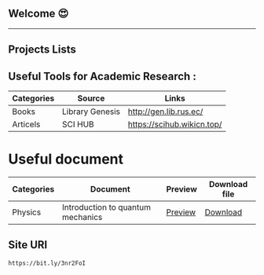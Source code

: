 ## Welcome 😍
---

## Projects Lists

## Useful Tools for Academic Research :
|Categories  | Source|Links| 
|--|--|--|
|  Books|Library Genesis|http://gen.lib.rus.ec/|  
|Articels| SCI HUB |https://scihub.wikicn.top/|
# Useful document
|Categories|Document| Preview| Download file |
|--|--|--|--|
| Physics | Introduction to quantum mechanics |[Preview](https://scholar.harvard.edu/files/david-morin/files/waves_quantum.pdf) |<a href="https://scholar.harvard.edu/files/david-morin/files/waves_quantum.pdf" download>Download</a>|

## Site URl
```
https://bit.ly/3nr2FoI 
```

